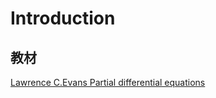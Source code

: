 # Introduction

## 教材

[Lawrence C.Evans Partial differential equations][textbook]

[textbook]: ../../Library/Evans-2010-PartialDifferentialEquations.pdf
